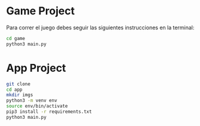 # Game Project

Para correr el juego debes seguir las siguientes instrucciones en la terminal:

```sh
cd game
python3 main.py
```

# App Project

```sh
git clone
cd app
mkdir imgs
python3 -m venv env
source env/bin/activate
pip3 install -r requirements.txt
python3 main.py
```